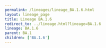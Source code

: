 ```yaml
---
permalink: /lineages/lineage_BA.1.6.html
layout: lineage_page
title: Lineage BA.1.6
redirect_to: ../lineage.html?lineage=BA.1.6
lineage: BA.1.6
parent: BA.1
children: ['BA.1.6']
---
```

